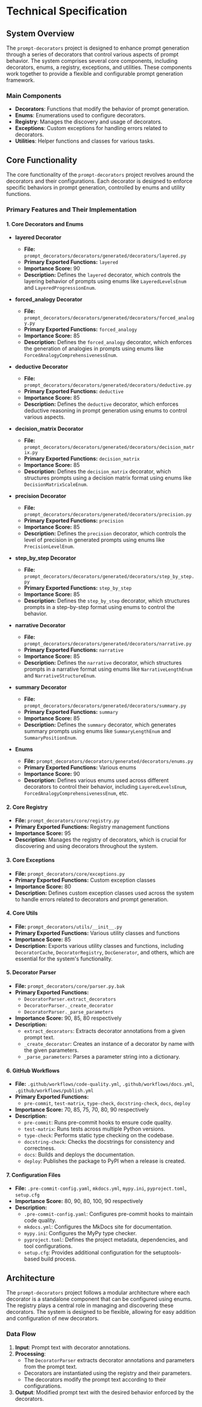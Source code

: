 # Technical Specification

## System Overview
The `prompt-decorators` project is designed to enhance prompt generation through a series of decorators that control various aspects of prompt behavior. The system comprises several core components, including decorators, enums, a registry, exceptions, and utilities. These components work together to provide a flexible and configurable prompt generation framework.

### Main Components
- **Decorators**: Functions that modify the behavior of prompt generation.
- **Enums**: Enumerations used to configure decorators.
- **Registry**: Manages the discovery and usage of decorators.
- **Exceptions**: Custom exceptions for handling errors related to decorators.
- **Utilities**: Helper functions and classes for various tasks.

## Core Functionality
The core functionality of the `prompt-decorators` project revolves around the decorators and their configurations. Each decorator is designed to enforce specific behaviors in prompt generation, controlled by enums and utility functions.

### Primary Features and Their Implementation

#### 1. **Core Decorators and Enums**
- **layered Decorator**
  - **File:** `prompt_decorators/decorators/generated/decorators/layered.py`
  - **Primary Exported Functions:** `layered`
  - **Importance Score:** 90
  - **Description:** Defines the `layered` decorator, which controls the layering behavior of prompts using enums like `LayeredLevelsEnum` and `LayeredProgressionEnum`.

- **forced_analogy Decorator**
  - **File:** `prompt_decorators/decorators/generated/decorators/forced_analogy.py`
  - **Primary Exported Functions:** `forced_analogy`
  - **Importance Score:** 85
  - **Description:** Defines the `forced_analogy` decorator, which enforces the generation of analogies in prompts using enums like `ForcedAnalogyComprehensivenessEnum`.

- **deductive Decorator**
  - **File:** `prompt_decorators/decorators/generated/decorators/deductive.py`
  - **Primary Exported Functions:** `deductive`
  - **Importance Score:** 85
  - **Description:** Defines the `deductive` decorator, which enforces deductive reasoning in prompt generation using enums to control various aspects.

- **decision_matrix Decorator**
  - **File:** `prompt_decorators/decorators/generated/decorators/decision_matrix.py`
  - **Primary Exported Functions:** `decision_matrix`
  - **Importance Score:** 85
  - **Description:** Defines the `decision_matrix` decorator, which structures prompts using a decision matrix format using enums like `DecisionMatrixScaleEnum`.

- **precision Decorator**
  - **File:** `prompt_decorators/decorators/generated/decorators/precision.py`
  - **Primary Exported Functions:** `precision`
  - **Importance Score:** 85
  - **Description:** Defines the `precision` decorator, which controls the level of precision in generated prompts using enums like `PrecisionLevelEnum`.

- **step_by_step Decorator**
  - **File:** `prompt_decorators/decorators/generated/decorators/step_by_step.py`
  - **Primary Exported Functions:** `step_by_step`
  - **Importance Score:** 85
  - **Description:** Defines the `step_by_step` decorator, which structures prompts in a step-by-step format using enums to control the behavior.

- **narrative Decorator**
  - **File:** `prompt_decorators/decorators/generated/decorators/narrative.py`
  - **Primary Exported Functions:** `narrative`
  - **Importance Score:** 85
  - **Description:** Defines the `narrative` decorator, which structures prompts in a narrative format using enums like `NarrativeLengthEnum` and `NarrativeStructureEnum`.

- **summary Decorator**
  - **File:** `prompt_decorators/decorators/generated/decorators/summary.py`
  - **Primary Exported Functions:** `summary`
  - **Importance Score:** 85
  - **Description:** Defines the `summary` decorator, which generates summary prompts using enums like `SummaryLengthEnum` and `SummaryPositionEnum`.

- **Enums**
  - **File:** `prompt_decorators/decorators/generated/decorators/enums.py`
  - **Primary Exported Functions:** Various enums
  - **Importance Score:** 90
  - **Description:** Defines various enums used across different decorators to control their behavior, including `LayeredLevelsEnum`, `ForcedAnalogyComprehensivenessEnum`, etc.

#### 2. **Core Registry**
- **File:** `prompt_decorators/core/registry.py`
- **Primary Exported Functions:** Registry management functions
- **Importance Score:** 95
- **Description:** Manages the registry of decorators, which is crucial for discovering and using decorators throughout the system.

#### 3. **Core Exceptions**
- **File:** `prompt_decorators/core/exceptions.py`
- **Primary Exported Functions:** Custom exception classes
- **Importance Score:** 80
- **Description:** Defines custom exception classes used across the system to handle errors related to decorators and prompt generation.

#### 4. **Core Utils**
- **File:** `prompt_decorators/utils/__init__.py`
- **Primary Exported Functions:** Various utility classes and functions
- **Importance Score:** 85
- **Description:** Exports various utility classes and functions, including `DecoratorCache`, `DecoratorRegistry`, `DocGenerator`, and others, which are essential for the system's functionality.

#### 5. **Decorator Parser**
- **File:** `prompt_decorators/core/parser.py.bak`
- **Primary Exported Functions:**
  - `DecoratorParser.extract_decorators`
  - `DecoratorParser._create_decorator`
  - `DecoratorParser._parse_parameters`
- **Importance Score:** 90, 85, 80 respectively
- **Description:**
  - `extract_decorators`: Extracts decorator annotations from a given prompt text.
  - `_create_decorator`: Creates an instance of a decorator by name with the given parameters.
  - `_parse_parameters`: Parses a parameter string into a dictionary.

#### 6. **GitHub Workflows**
- **File:** `.github/workflows/code-quality.yml`, `.github/workflows/docs.yml`, `.github/workflows/publish.yml`
- **Primary Exported Functions:**
  - `pre-commit`, `test-matrix`, `type-check`, `docstring-check`, `docs`, `deploy`
- **Importance Score:** 70, 85, 75, 70, 80, 90 respectively
- **Description:**
  - `pre-commit`: Runs pre-commit hooks to ensure code quality.
  - `test-matrix`: Runs tests across multiple Python versions.
  - `type-check`: Performs static type checking on the codebase.
  - `docstring-check`: Checks the docstrings for consistency and correctness.
  - `docs`: Builds and deploys the documentation.
  - `deploy`: Publishes the package to PyPI when a release is created.

#### 7. **Configuration Files**
- **File:** `.pre-commit-config.yaml`, `mkdocs.yml`, `mypy.ini`, `pyproject.toml`, `setup.cfg`
- **Importance Score:** 80, 90, 80, 100, 90 respectively
- **Description:**
  - `.pre-commit-config.yaml`: Configures pre-commit hooks to maintain code quality.
  - `mkdocs.yml`: Configures the MkDocs site for documentation.
  - `mypy.ini`: Configures the MyPy type checker.
  - `pyproject.toml`: Defines the project metadata, dependencies, and tool configurations.
  - `setup.cfg`: Provides additional configuration for the setuptools-based build process.

## Architecture
The `prompt-decorators` project follows a modular architecture where each decorator is a standalone component that can be configured using enums. The registry plays a central role in managing and discovering these decorators. The system is designed to be flexible, allowing for easy addition and configuration of new decorators.

### Data Flow
1. **Input**: Prompt text with decorator annotations.
2. **Processing**:
   - The `DecoratorParser` extracts decorator annotations and parameters from the prompt text.
   - Decorators are instantiated using the registry and their parameters.
   - The decorators modify the prompt text according to their configurations.
3. **Output**: Modified prompt text with the desired behavior enforced by the decorators.
